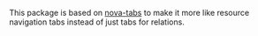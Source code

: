 This package is based on [nova-tabs](https://github.com/eminiarts/nova-tabs) to make it more like resource navigation tabs instead of just tabs for relations.
